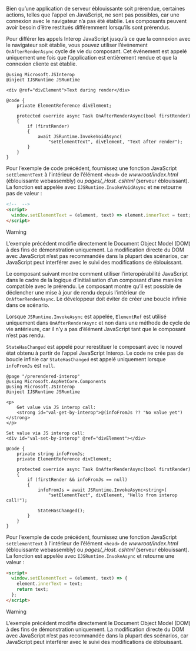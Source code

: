 Bien qu’une application de serveur éblouissante soit prérendue, certaines actions, telles que l’appel en JavaScript, ne sont pas possibles, car une connexion avec le navigateur n’a pas été établie. Les composants peuvent avoir besoin d’être restitués différemment lorsqu’ils sont prérendus.

Pour différer les appels Interop JavaScript jusqu’à ce que la connexion avec le navigateur soit établie, vous pouvez utiliser l’événement `OnAfterRenderAsync` cycle de vie du composant. Cet événement est appelé uniquement une fois que l’application est entièrement rendue et que la connexion cliente est établie.

```cshtml
@using Microsoft.JSInterop
@inject IJSRuntime JSRuntime

<div @ref="divElement">Text during render</div>

@code {
    private ElementReference divElement;

    protected override async Task OnAfterRenderAsync(bool firstRender)
    {
        if (firstRender)
        {
            await JSRuntime.InvokeVoidAsync(
                "setElementText", divElement, "Text after render");
        }
    }
}
```

Pour l’exemple de code précédent, fournissez une fonction JavaScript `setElementText` à l’intérieur de l’élément `<head>` de *wwwroot/index.html* (éblouissante webassembly) ou *pages/_Host. cshtml* (serveur éblouissant). La fonction est appelée avec `IJSRuntime.InvokeVoidAsync` et ne retourne pas de valeur :

```html
<!--  -->
<script>
  window.setElementText = (element, text) => element.innerText = text;
</script>
```

> [!WARNING]
> L’exemple précédent modifie directement le Document Object Model (DOM) à des fins de démonstration uniquement. La modification directe du DOM avec JavaScript n’est pas recommandée dans la plupart des scénarios, car JavaScript peut interférer avec le suivi des modifications de éblouissant.

Le composant suivant montre comment utiliser l’interopérabilité JavaScript dans le cadre de la logique d’initialisation d’un composant d’une manière compatible avec le prérendu. Le composant montre qu’il est possible de déclencher une mise à jour de rendu depuis l’intérieur de `OnAfterRenderAsync`. Le développeur doit éviter de créer une boucle infinie dans ce scénario.

Lorsque `JSRuntime.InvokeAsync` est appelée, `ElementRef` est utilisé uniquement dans `OnAfterRenderAsync` et non dans une méthode de cycle de vie antérieure, car il n’y a pas d’élément JavaScript tant que le composant n’est pas rendu.

`StateHasChanged` est appelé pour rerestituer le composant avec le nouvel état obtenu à partir de l’appel JavaScript Interop. Le code ne crée pas de boucle infinie car `StateHasChanged` est appelé uniquement lorsque `infoFromJs` est `null`.

```cshtml
@page "/prerendered-interop"
@using Microsoft.AspNetCore.Components
@using Microsoft.JSInterop
@inject IJSRuntime JSRuntime

<p>
    Get value via JS interop call:
    <strong id="val-get-by-interop">@(infoFromJs ?? "No value yet")</strong>
</p>

Set value via JS interop call:
<div id="val-set-by-interop" @ref="divElement"></div>

@code {
    private string infoFromJs;
    private ElementReference divElement;

    protected override async Task OnAfterRenderAsync(bool firstRender)
    {
        if (firstRender && infoFromJs == null)
        {
            infoFromJs = await JSRuntime.InvokeAsync<string>(
                "setElementText", divElement, "Hello from interop call!");

            StateHasChanged();
        }
    }
}
```

Pour l’exemple de code précédent, fournissez une fonction JavaScript `setElementText` à l’intérieur de l’élément `<head>` de *wwwroot/index.html* (éblouissante webassembly) ou *pages/_Host. cshtml* (serveur éblouissant). La fonction est appelée avec `IJSRuntime.InvokeAsync` et retourne une valeur :

```html
<script>
  window.setElementText = (element, text) => {
    element.innerText = text;
    return text;
  };
</script>
```

> [!WARNING]
> L’exemple précédent modifie directement le Document Object Model (DOM) à des fins de démonstration uniquement. La modification directe du DOM avec JavaScript n’est pas recommandée dans la plupart des scénarios, car JavaScript peut interférer avec le suivi des modifications de éblouissant.
